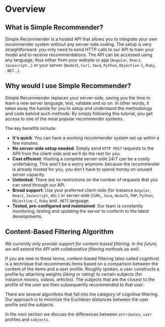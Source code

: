# Overview

## What is Simple Recommender?

Simple Recommender is a hosted API that allows you to integrate your own recommender system without any server-side coding. The setup is very straightforward: you only need to send HTTP calls to our API to train your model and to receive recommendations. The API can be accessed using any language, thus either from your website or app (`Angular`, `React`, `Javascript`...) or your server (`NodeJS`, `Curl`, `Java`, `Python`, `Objective-C`, `Ruby`, `.NET`...).

## Why would I use Simple Recommender?

Simple Recommender replaces your server-side, saving you the time to learn a new server language, test, validate and so on. In other words, it takes away the hassle for you to setup and understand the methodology and code behind such methods. By simply following this tutorial, you get access to one of the most popular recommender systems.

The key benefits include:

- **It's quick**: You can have a working recommender system set up within a few minutes.
- **No server-side setup needed**: Simply send `HTTP POST` requests to the APII from the client-side and we'll do the rest for you.
- **Cost efficient**: Hosting a complete server-side 24/7 can be a costly undertaking. This won't be a worry anymore: because the recommender is already hosted for you, you don't have to spend money on unused server capacity.
- **Unlimited**: There are no restrictions on the number of requests that you can send through our API.
- **Broad support**: Use your preferred client-side (for instance `Angular`, `React`, `Javascript`, etc.) or server-side (`CURL`, `Java`, `NodeJS`, `PHP`, `Python`, `Objective-C`, `Ruby` and `.NET`) language.
- **Tested, pre-configured and maintained**: Our team is constantly monitoring, testing and updating the server to conform to the latest developments.

## Content-Based Filtering Algorithm

*We currently only provide support for content-based filtering. In the future, we will extend the API with collaborative filtering methods as well.*

If you are new to these terms, content-based filtering (also called cognitive) is a technique that recommends items based on a comparison between the content of the items and a user profile. Roughly spoken, a user constructs a profile by attaching weights (*liking* or *rating*) to certain subjects (for instance *movies, videos, articles*). The subjects that are the closest to the profile of the user are then subsequently recommended to that user.

There are several algorithms that fall into the category of cognitive filtering. Our approach is to minimize the Euclidean distances between the user profile and the subjects.

In the next section we discuss the differences between `attributes`, `user` profiles and `subjects`.
